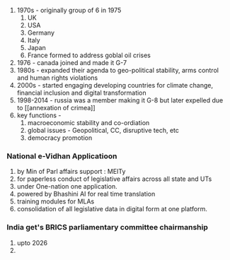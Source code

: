 1. 1970s - originally group of 6 in 1975
	1. UK
	2. USA
	3. Germany
	4. Italy
	5. Japan
	6. France
	formed to address goblal oil crises 
2. 1976 - canada joined and made it G-7
3. 1980s - expanded their agenda to geo-political stability, arms control and human rights violations
4. 2000s - started engaging developing countries for climate change, financial inclusion and digital transformation
5. 1998-2014 - russia was a member making it G-8 but later expelled due to [[annexation of crimea]]
6. key functions - 
	1. macroeconomic stability and co-ordiation
	2. global issues - Geopolitical, CC, disruptive tech, etc
	3. democracy promotion
### National e-Vidhan Applicatioon
1. by Min of Parl affairs support : MEITy
2. for paperless conduct of legislative affairs across all state and UTs
3. under One-nation  one application.
4. powered by Bhashini AI for real time translation 
5. training modules for MLAs
6. consolidation of all legislative data in digital form at one platform.

### India get's BRICS parliamentary committee chairmanship
1. upto 2026
2. 